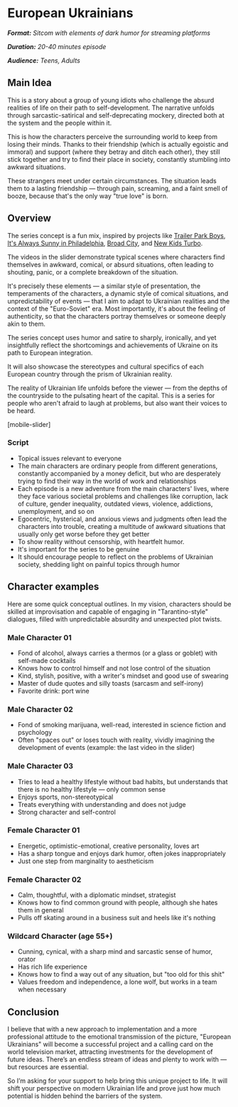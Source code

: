 # European Ukrainians

***Format:** Sitcom with elements of dark humor for streaming platforms*

***Duration:** 20-40 minutes episode*

***Audience:** Teens, Adults*

## Main Idea

This is a story about a group of young idiots who challenge the absurd realities of life on their path to self-development. The narrative unfolds through sarcastic-satirical and self-deprecating mockery, directed both at the system and the people within it.

This is how the characters perceive the surrounding world to keep from losing their minds. Thanks to their friendship (which is actually egoistic and immoral) and support (where they betray and ditch each other), they still stick together and try to find their place in society, constantly stumbling into awkward situations.

These strangers meet under certain circumstances. The situation leads them to a lasting friendship — through pain, screaming, and a faint smell of booze, because that's the only way "true love" is born.

## Overview

The series concept is a fun mix, inspired by projects like [Trailer Park Boys](https://www.imdb.com/title/tt0290988/), [It's Always Sunny in Philadelphia](https://www.imdb.com/title/tt0472954/), [Broad City](https://www.imdb.com/title/tt2578560/), and [New Kids Turbo](https://www.imdb.com/title/tt1648112/).

The videos in the slider demonstrate typical scenes where characters find themselves in awkward, comical, or absurd situations, often leading to shouting, panic, or a complete breakdown of the situation.

It's precisely these elements — a similar style of presentation, the temperaments of the characters, a dynamic style of comical situations, and unpredictability of events — that I aim to adapt to Ukrainian realities and the context of the "Euro-Soviet" era. Most importantly, it's about the feeling of authenticity, so that the characters portray themselves or someone deeply akin to them.

The series concept uses humor and satire to sharply, ironically, and yet insightfully reflect the shortcomings and achievements of Ukraine on its path to European integration.

It will also showcase the stereotypes and cultural specifics of each European country through the prism of Ukrainian reality.

The reality of Ukrainian life unfolds before the viewer — from the depths of the countryside to the pulsating heart of the capital. This is a series for people who aren't afraid to laugh at problems, but also want their voices to be heard.

[mobile-slider]

### Script

- Topical issues relevant to everyone
- The main characters are ordinary people from different generations, constantly accompanied by a money deficit, but who are desperately trying to find their way in the world of work and relationships
- Each episode is a new adventure from the main characters' lives, where they face various societal problems and challenges like corruption, lack of culture, gender inequality, outdated views, violence, addictions, unemployment, and so on
- Egocentric, hysterical, and anxious views and judgments often lead the characters into trouble, creating a multitude of awkward situations that usually only get worse before they get better
- To show reality without censorship, with heartfelt humor.
- It's important for the series to be genuine
- It should encourage people to reflect on the problems of Ukrainian society, shedding light on painful topics through humor

## Character examples

Here are some quick conceptual outlines. In my vision, characters should be skilled at improvisation and capable of engaging in "Tarantino-style" dialogues, filled with unpredictable absurdity and unexpected plot twists.

### Male Character 01

- Fond of alcohol, always carries a thermos (or a glass or goblet) with self-made cocktails
- Knows how to control himself and not lose control of the situation
- Kind, stylish, positive, with a writer's mindset and good use of swearing
- Master of dude quotes and silly toasts (sarcasm and self-irony)
- Favorite drink: port wine

### Male Character 02

- Fond of smoking marijuana, well-read, interested in science fiction and psychology
- Often "spaces out" or loses touch with reality, vividly imagining the development of events (example: the last video in the slider)

### Male Character 03

- Tries to lead a healthy lifestyle without bad habits, but understands that there is no healthy lifestyle — only common sense
- Enjoys sports, non-stereotypical
- Treats everything with understanding and does not judge
- Strong character and self-control

### Female Character 01

- Energetic, optimistic-emotional, creative personality, loves art
- Has a sharp tongue and enjoys dark humor, often jokes inappropriately
- Just one step from marginality to aestheticism

### Female Character 02

- Calm, thoughtful, with a diplomatic mindset, strategist
- Knows how to find common ground with people, although she hates them in general
- Pulls off skating around in a business suit and heels like it's nothing

### Wildcard Character (age 55+)

- Cunning, cynical, with a sharp mind and sarcastic sense of humor, orator
- Has rich life experience
- Knows how to find a way out of any situation, but "too old for this shit"
- Values freedom and independence, a lone wolf, but works in a team when necessary

## Conclusion

I believe that with a new approach to implementation and a more professional attitude to the emotional transmission of the picture, "European Ukrainians" will become a successful project and a calling card on the world television market, attracting investments for the development of future ideas. There’s an endless stream of ideas and plenty to work with — but resources are essential.

So I’m asking for your support to help bring this unique project to life. It will shift your perspective on modern Ukrainian life and prove just how much potential is hidden behind the barriers of the system.
